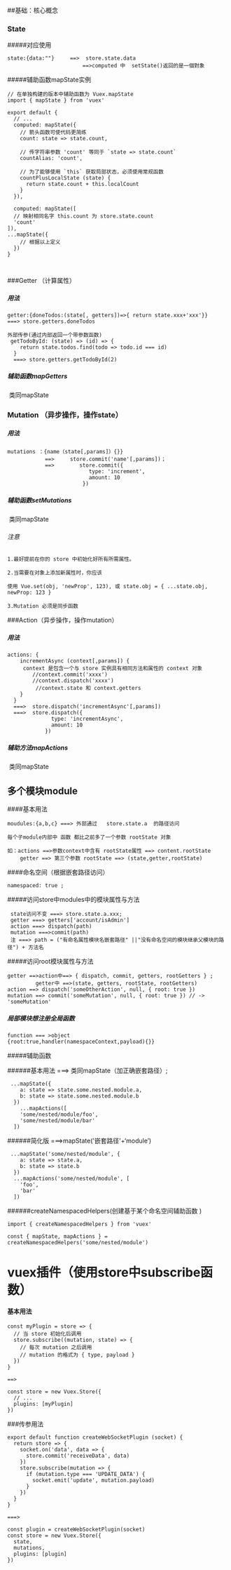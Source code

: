 ##基础：核心概念

### State

#####对应使用

	state:{data:""} 	==>  store.state.data
							==>computed 中  setState()返回的是一個對象

#####辅助函数mapState实例

```
// 在单独构建的版本中辅助函数为 Vuex.mapState
import { mapState } from 'vuex'

export default {
  // ...
  computed: mapState({
    // 箭头函数可使代码更简练
    count: state => state.count,

    // 传字符串参数 'count' 等同于 `state => state.count`
    countAlias: 'count',

    // 为了能够使用 `this` 获取局部状态，必须使用常规函数
    countPlusLocalState (state) {
      return state.count + this.localCount
    }
  }),
  
  computed: mapState([
  // 映射相同名字 this.count 为 store.state.count
  'count'
]),
...mapState({
    // 根据以上定义
  })
}



```

###Getter （计算属性）

##### 用法

```
getter:{doneTodos:(state[, getters])=>{ return state.xxx+'xxx'}}
===> store.getters.doneTodos

外部传参(通过内部返回一个带参数函数)
 getTodoById: (state) => (id) => {
    return state.todos.find(todo => todo.id === id)
  }
  ===> store.getters.getTodoById(2)
```

##### 辅助函数mapGetters

​	类同mapState

### Mutation （异步操作，操作state）

##### 用法

```
mutations ：{name（state[,params]）{}} 
			==> 	store.commit('name'[,params])；
            ==>        store.commit({
                          type: 'increment',
                          amount: 10
                        })
```

##### 辅助函数setMutations

​	类同mapState

###### 注意

```
1.最好提前在你的 store 中初始化好所有所需属性。

2.当需要在对象上添加新属性时，你应该

使用 Vue.set(obj, 'newProp', 123), 或 state.obj = { ...state.obj, newProp: 123 }

3.Mutation 必须是同步函数
```

###Action（异步操作，操作mutation）

##### 用法

```
actions: {
    incrementAsync (context[,params]) {
     context 是包含一个与 store 实例具有相同方法和属性的 context 对象
  		//context.commit('xxxx')
  		//context.dispatch('xxxx')
  		 //context.state 和 context.getters
    }
  }
  ===>  store.dispatch('incrementAsync'[,params])
  ===>  store.dispatch({
              type: 'incrementAsync',
              amount: 10
            })
```

##### 辅助方法mapActions

​	类同mapState

## 多个模块module

####基本用法

```
moudules:{a,b,c} ===> 外部通过   store.state.a  的路径访问

每个子module内部中 函数 都比之前多了一个参数 rootState 对象

如：actions ==>参数context中含有 rootState属性 ==> content.rootState
	getter ==> 第三个参数 rootState ==> (state,getter,rootState)
```

####命名空间（根据嵌套路径访问）

```
namespaced: true ;
```

#####访问store中modules中的模块属性与方法

```
 state访问不变 ===> store.state.a.xxx;
 getter ===> getters['account/isAdmin']
 action ===> dispatch(path)
 mutation ===>commit(path)
 注 ===> path = ("有命名属性模块名嵌套路径" ||"没有命名空间的模块继承父模块的路径") + 方法名
```

#####访问root模块属性与方法

```
getter ==>action中==> { dispatch, commit, getters, rootGetters } ;
		 getter中 ==>(state, getters, rootState, rootGetters)
action ==> dispatch('someOtherAction', null, { root: true }) 
mutation ==> commit('someMutation', null, { root: true }) // -> 'someMutation'
```

##### 局部模块想注册全局函数

```
function === >object
{root:true,handler(namespaceContext,payload){}}
```

#####辅助函数

######基本用法 ===> 类同mapState（加正确嵌套路径）;

```
 ...mapState({
    a: state => state.some.nested.module.a,
    b: state => state.some.nested.module.b
  })
    ...mapActions([
    'some/nested/module/foo',
    'some/nested/module/bar'
  ])
```



######简化版 ===>mapState('嵌套路径'+‘module’)

```
 ...mapState('some/nested/module', {
    a: state => state.a,
    b: state => state.b
  })
  ...mapActions('some/nested/module', [
    'foo',
    'bar'
  ])  
```

######createNamespacedHelpers(创建基于某个命名空间辅助函数 )

```
import { createNamespacedHelpers } from 'vuex'

const { mapState, mapActions } = createNamespacedHelpers('some/nested/module')
```

# vuex插件（使用store中subscribe函数）

#### 基本用法

```
const myPlugin = store => {
  // 当 store 初始化后调用
  store.subscribe((mutation, state) => {
    // 每次 mutation 之后调用
    // mutation 的格式为 { type, payload }
  })
}

==>

const store = new Vuex.Store({
  // ...
  plugins: [myPlugin]
})
```

###传参用法

```
export default function createWebSocketPlugin (socket) {
  return store => {
    socket.on('data', data => {
      store.commit('receiveData', data)
    })
    store.subscribe(mutation => {
      if (mutation.type === 'UPDATE_DATA') {
        socket.emit('update', mutation.payload)
      }
    })
  }
}

===>

const plugin = createWebSocketPlugin(socket)
const store = new Vuex.Store({
  state,
  mutations,
  plugins: [plugin]
})
```